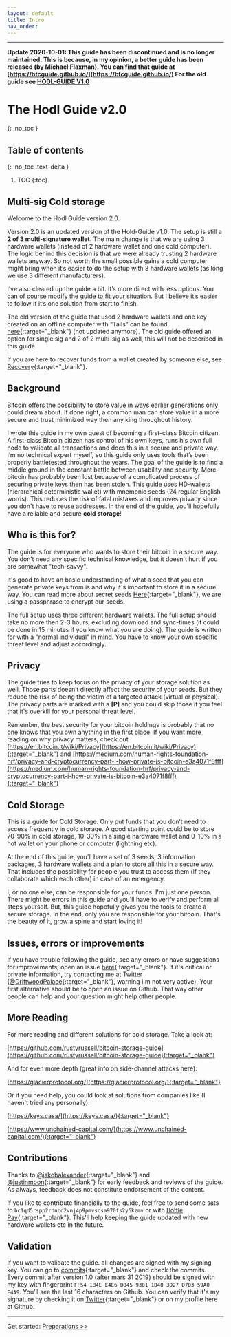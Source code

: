 ```yaml
---
layout: default
title: Intro
nav_order: 
---
```

---
**Update 2020-10-01: This guide has been discontinued and is no longer maintained. This is because, in my opinion, a better guide has been released (by Michael Flaxman). You can find that guide at [https://btcguide.github.io/](https://btcguide.github.io/) 
For the old guide see [HODL-GUIDE V1.0](https://github.com/DriftwoodPalace/guides/)**
# The Hodl Guide v2.0
{: .no_toc }

## Table of contents
{: .no_toc .text-delta }

1. TOC
{:toc}

## Multi-sig Cold storage

Welcome to the Hodl Guide version 2.0.

Version 2.0 is an updated version of the Hold-Guide v1.0. The setup is still a **2 of 3 multi-signature wallet**. The main change is that we are using 3 hardware wallets (instead of 2 hardware wallet and one cold computer). The logic behind this decision is that we were already trusting 2 hardware wallets anyway. So not worth the small possible gains a cold computer might bring when it’s easier to do the setup with 3 hardware wallets (as long we use 3 different manufacturers).

I’ve also cleared up the guide a bit. It’s more direct with less options. You can of course modify the guide to fit your situation. But I believe it’s easier to follow if it’s one solution from start to finish.  

The old version of the guide that used 2 hardware wallets and one key created on an offline computer with “Tails” can be found [here](https://github.com/DriftwoodPalace/guides){:target="_blank"} (not updated anymore). The old guide offered an option for single sig and 2 of 2 multi-sig as well, this will not be described in this guide.

If you are here to recover funds from a wallet created by someone else, see [Recovery](hodl-guide_68_recover.md){:target="_blank"}.

## Background

Bitcoin offers the possibility to store value in ways earlier generations only could dream about. If done right, a common man can store value in a more secure and trust minimized way then any king throughout history.

I wrote this guide in my own quest of becoming a first-class Bitcoin citizen. A first-class Bitcoin citizen has control of his own keys, runs his own full node to validate all transactions and does this in a secure and private way. I’m no technical expert myself, so this guide only uses tools that’s been properly battletested throughout the years. The goal of the guide is to find a middle ground in the constant battle between usability and security. More bitcoin has probably been lost because of a complicated process of securing private keys then has been stolen. This guide uses HD-wallets (hierarchical deterministic wallet) with mnemonic seeds (24 regular English words). This reduces the risk of fatal mistakes and improves privacy since you don't have to reuse addresses. In the end of the guide, you'll hopefully have a reliable and secure **cold storage**!

## Who is this for?

The guide is for everyone who wants to store their bitcoin in a secure way. You don’t need any specific technical knowledge, but it doesn't hurt if you are somewhat "tech-savvy".

It's good to have an basic understanding of what a seed that you can generate private keys from is and why it´s important to store it in a secure way. You can read more about secret seeds [Here](https://en.bitcoin.it/wiki/Seed_phrase){:target="_blank"}, we are using a passphrase to encrypt our seeds.

The full setup uses three different hardware wallets. The full setup should take no more then 2-3 hours, excluding download and sync-times (it could be done in 15 minutes if you know what you are doing). The guide is written for with a "normal individual" in mind. You have to know your own specific threat level and adjust accordingly.

## Privacy

The guide tries to keep focus on the privacy of your storage solution as well. Those parts doesn’t directly affect the security of your seeds. But they reduce the risk of being the victim of a targeted attack (virtual or physical). The privacy parts are marked with a **[P]** and you could skip those if you feel that it's overkill for your personal threat level.

Remember, the best security for your bitcoin holdings is probably that no one knows that you own anything in the first place.
If you want more reading on why privacy matters, check out [https://en.bitcoin.it/wiki/Privacy](https://en.bitcoin.it/wiki/Privacy){:target="_blank"} and [https://medium.com/human-rights-foundation-hrf/privacy-and-cryptocurrency-part-i-how-private-is-bitcoin-e3a4071f8fff](https://medium.com/human-rights-foundation-hrf/privacy-and-cryptocurrency-part-i-how-private-is-bitcoin-e3a4071f8fff){:target="_blank"}


## Cold Storage

This is a guide for Cold Storage. Only put funds that you don’t need to access frequently in cold storage. A good starting point could be to store 70-90% in cold storage, 10-30% in a single hardware wallet and 0-10% in a hot wallet on your phone or computer (lightning etc).

At the end of this guide, you’ll have a set of 3 seeds, 3 information packages, 3 hardware wallets and a plan to store all this in a secure way. That includes the possibility for people you trust to access them (if they collaborate which each other) in case of an emergency.

I, or no one else, can be responsible for your funds. I'm just one person. There might be errors in this guide and you'll have to verify and perform all steps yourself. But, this guide hopefully gives you the tools to create a secure storage. In the end, only you are responsible for your bitcoin. That's the beauty of it, grow a spine and start loving it!

## Issues, errors or improvements

If you have trouble following the guide, see any errors or have suggestions for improvements; open an issue [here](https://github.com/DriftwoodPalace/Hodl-Guide/issues){:target="_blank"}. If it's critical or private information, try contacting me at Twitter ([@DriftwoodPalace](https://twitter.com/DriftwoodPalace){:target="_blank"}, warning I'm not very active). Your first alternative should be to open an issue on Github. That way other people can help and your question might help other people.

## More Reading

For more reading and different solutions for cold storage. Take a look at:

[https://github.com/rustyrussell/bitcoin-storage-guide](https://github.com/rustyrussell/bitcoin-storage-guide){:target="_blank"}

And for even more depth (great info on side-channel attacks here):

[https://glacierprotocol.org/](https://glacierprotocol.org/){:target="_blank"}

Or if you need help, you could look at solutions from companies like (I haven't tried any personally):

[https://keys.casa/](https://keys.casa/){:target="_blank"}

[https://www.unchained-capital.com/](https://www.unchained-capital.com/){:target="_blank"}

## Contributions

Thanks to [@jakobalexander](https://github.com/jakobalexander){:target="_blank"} and [@justinmoon](https://github.com/justinmoon){:target="_blank"} for early feedback and reviews of the guide. As always, feedback does not constitute endorsement of the content.

If you like to contribute financially to the guide, feel free to send some sats to `bc1qd5rspp2rdncd2vnj4p9pmvscsa970fs2y6kzmv` or with [Bottle Pay](https://pay.bottle.li/send/social/bottle/qeYFDgq4voZ85tEjZTVjTraxriEhfRhxj88GyFs4sUBK?a=https%3A%2F%2Fcdn.bottle.li%2Fuserimg%2F47eb9b6e8939f39289bdd8fc108ec60273f8dc1cbd7bf5f1bd2fbc34d40d40de.jpg&d=Driftwood%20Palace){:target="_blank"}. This'll help keeping the guide updated with new hardware wallets etc in the future.

## Validation

If you want to validate the guide. all changes are signed with my signing key. You can go to [commits](https://github.com/DriftwoodPalace/Hodl-Guide/commits/master/){:target="_blank"} and check the commits. Every commit after version 1.0 (after mars 31 2019) should be signed with my key with fingerprint `FF54 1B4E E4E6 D845 9301 1D40 3D27 D7D3 59A0 E4A9`.  You'll see the last 16 characters on Github. You can verify that it's my signature by checking it on [Twitter](https://twitter.com/DriftwoodPalace){:target="_blank"} or on my profile here at Github.

---
Get started: [Preparations >>](hodl-guide_10_preparations.md)
